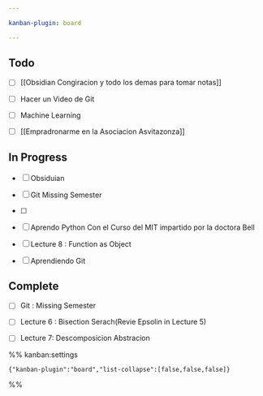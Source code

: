 ```yaml
---

kanban-plugin: board

---
```


## Todo

- [ ] [[Obsidian Congiracion y todo los demas para tomar notas]]
- [ ] Hacer un Video de Git
- [ ] Machine Learning
- [ ] [[Empradronarme en la Asociacion Asvitazonza]]


## In Progress

- [ ] Obsiduian
- [ ] Git Missing Semester
- [ ] 
- [ ] Aprendo Python Con el Curso del MIT impartido por la doctora Bell
- [ ] Lecture 8 : Function as Object
- [ ] Aprendiendo Git


## Complete

- [ ] Git : Missing Semester
- [ ] Lecture 6 : Bisection Serach(Revie Epsolin in Lecture 5)
- [ ] Lecture 7: Descomposicion Abstracion




%% kanban:settings
```
{"kanban-plugin":"board","list-collapse":[false,false,false]}
```
%%